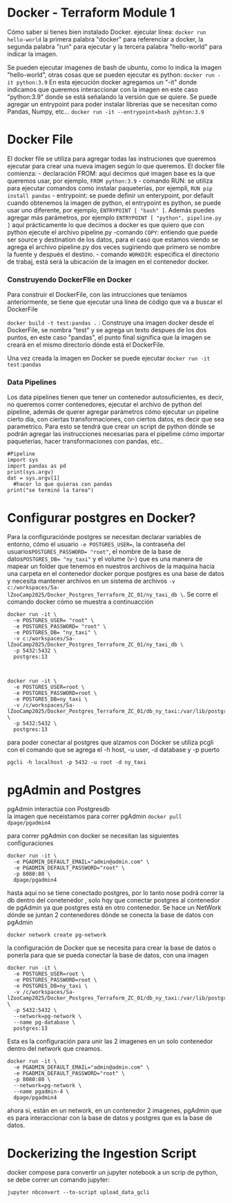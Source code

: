 # Docker - Terraform Module 1

Cómo saber si tienes bien instalado Docker. 
ejecular línea: ```docker run hello-world```
la primera palabra "docker" para referenciar a docker, la segunda palabra "run" para ejecutar y la tercera palabra "hello-world" para indicar la imagen.

Se pueden ejecutar imagenes de bash de ubuntu, como lo indica la imagen "hello-world", otras cosas que se pueden ejecutar es python:
```docker run -it python:3.9```
En esta ejecución docker agregamos un "-it" donde indicamos que queremos interaccionar con la imagen en este caso "python:3.9" donde se está señalando la versión que se quiere.
Se puede agregar un entrypoint para poder instalar librerías que se necesitan como Pandas, Numpy, etc...
```docker run -it --entrypoint=bash pyhton:3.9```

# Docker File
El docker file se utiliza para agregar todas las instruciones que queremos ejecutar para crear una nueva imagen según lo que queremos.
El docker file comienza:
    - declaración FROM: aquí decimos qué imagen base es la que queremos usar, por ejemplo, ```FROM python:3.9```
    - comando RUN: se utiliza para ejecutar comandos como instalar paqueterías, por ejempli, ```RUN pip install pandas```
    - entrypoint: se puede definir un enterypoint, por default cuando obtenemos la imagen de python, el entrypoint es python, se puede usar uno diferente, por ejemplo, ```ENTRYPOINT [ "bash" ]```. Además puedes agregar más parámetros, por ejemplo ```ENTRYPOINT [ "python", pipeline.py ]``` aquí prácticamente lo que decimos a docker es que quiero que con python ejecute el archivo pipeline.py
    -comando ```COPY```: entiendo que puede ser source y destination de los datos, para el caso que estamos viendo se agrega el archivo pipeline.py dos veces sugiriendo que primero se nombre la fuente y después el destino.
    - comando ```WORKDIR```:  especifica el directorio de trabaj, está será la ubicación de la imagen en el contenedor docker.

### Construyendo DockerFIle en Docker
Para construir el DockerFile, con las intrucciones que teníamos anteriormente, se tiene que ejecutar una línea de código que va a buscar el DockerFile 

```docker build -t test:pandas .``` : Construye una imagen docker desde el DockerFile, se nombra "test" y se agrega un texto despues de los dos puntos, en este caso "pandas", el punto final significa que la imagen se creará en el mismo directorio dónde está el DockerFile.

Una vez creada la imagen en Docker se puede ejecutar ```docker run -it test:pandas```

### Data Pipelines
Los data pipelines tienen que tener un contenedor autosuficientes, es decir, no queremos correr contenedores, ejecutar el archivo de python del pipeline, además de querer agregar parámetros cómo ejecutar un pipeline cierto día, con ciertas transformaciones, con ciertos datos, es decir que sea parametrico. 
Para esto se tendrá que crear un script de python dónde se podrán agregar las instrucciones necesarias para el pipelime cómo importar paqueterías, hacer transformaciones con pandas, etc..  

```
#Pipeline
import sys
import pandas as pd
print(sys.argv)
dat = sys.argv[1]
  #hacer lo que quieras con pandas
print("se terminó la tarea")

```


# Configurar postgres en Docker?

Para la configuraciónde postgres se necesitan declarar variables de entorno, cómo el usuario ```-e POSTGRES_USER=```, la contraseña del usuarios```POSTGRES_PASSWORD= "root"```, el nombre de la base de datos```POSTGRES_DB= "ny_taxi"``` y el volume (v-) que es una manera de mapear un folder que tenemos en nuestros archivos de la maquina hacia una carpeta en el contenedor docker porque postgres es una base de datos y necesita mantener archivos en un sistema de archivos ```-v c:/workspaces/Sa-lZooCamp2025/Docker_Postgres_Terraform_ZC_01/ny_taxi_db \```.
Se corre el comando docker cómo se muestra a continuacción 

```
docker run -it \
  -e POSTGRES_USER= "root" \
  -e POSTGRES_PASSWORD= "root" \
  -e POSTGRES_DB= "ny_taxi" \
  -v c:/workspaces/Sa-lZooCamp2025/Docker_Postgres_Terraform_ZC_01/ny_taxi_db \
  -p 5432:5432 \
  postgres:13



docker run -it \
  -e POSTGRES_USER=root \
  -e POSTGRES_PASSWORD=root \
  -e POSTGRES_DB=ny_taxi \
  -v /c/workspaces/Sa-lZooCamp2025/Docker_Postgres_Terraform_ZC_01/db_ny_taxi:/var/lib/postgresql/data \
  -p 5432:5432 \
  postgres:13
```

para poder conectar al postgres que alzamos con Docker se utiliza pcgli con el comando que se agrega el -h host, -u user, -d database y -p puerto 

```
pgcli -h localhost -p 5432 -u root -d ny_taxi
```

# pgAdmin and Postgres

pgAdmin interactúa con Postgresdb    
la imagen que neceistamos para correr pgAdmin ``` docker pull dpage/pgadmin4 ```

para correr pgAdmin con docker se necesitan las siguientes configuraciones 
```
docker run -it \
  -e PGADMIN_DEFAULT_EMAIL="admin@admin.com" \
  -e PGADMIN_DEFAULT_PASSWORD="root" \
  -p 8080:80 \
  dpage/pgadmin4

```
hasta aquí no se tiene conectado postgres, por lo tanto nose podrá correr la db dentro del conetenedor , solo hqy que conectar postgres al contenedor de pgAdmin ya que postgres está en otro contenedor.
Se hace un NetWork dónde se juntan 2 contenedores dónde se conecta la base de datos con pgAdmin

``` docker network create pg-network ```

la configuración de Docker que se necesita para crear la base de datos o ponerla para que se pueda conectar la base de datos, con una imagen  

```
docker run -it \
  -e POSTGRES_USER=root \
  -e POSTGRES_PASSWORD=root \
  -e POSTGRES_DB=ny_taxi \
  -v /c/workspaces/Sa-lZooCamp2025/Docker_Postgres_Terraform_ZC_01/db_ny_taxi:/var/lib/postgresql/data \
  -p 5432:5432 \
  --network=pg-network \
  --name pg-database \
  postgres:13

 ```

Esta es la configuración para unir las 2 imagenes en un solo contenedor dentro del network que creamos. 

```
docker run -it \
  -e PGADMIN_DEFAULT_EMAIL="admin@admin.com" \
  -e PGADMIN_DEFAULT_PASSWORD="root" \
  -p 8080:80 \
  --network=pg-network \
  --name pgadmin-4 \
  dpage/pgadmin4

```

ahora si, están en un network, en un contenedor 2 imagenes, pgAdmin que es para interaccionar con  la base de datos y postgres que es la base de datos.

#  Dockerizing the Ingestion Script

docker compose
 para convertir un jupyter notebook a un scrip de python, se debe correr un comando jupyter:

 ``` jupyter nbconvert --to-script upload_data_gcli ```


